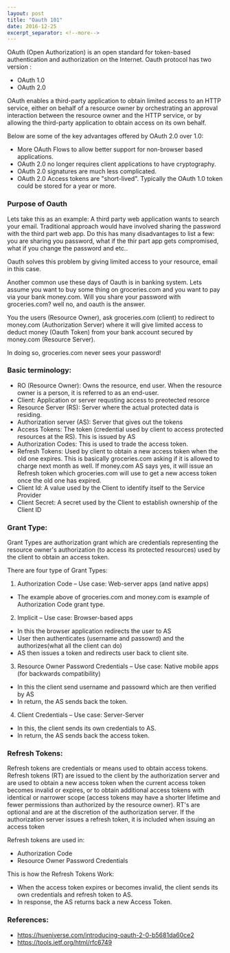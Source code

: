 ```yaml
---
layout: post
title: "Oauth 101"
date: 2016-12-25
excerpt_separator: <!--more-->
---
```


OAuth (Open Authorization) is an open standard for token-based authentication and authorization on the Internet. Oauth protocol has two version : 
- OAuth 1.0
- OAuth 2.0

OAuth enables a third-party application to obtain limited access to an HTTP service, either on behalf of a resource owner by orchestrating an approval interaction between the resource owner and the HTTP service, or by allowing the third-party application to obtain access on its own behalf.

Below are some of the key advantages offered by OAuth 2.0 over 1.0:
<!--more-->
- More OAuth Flows to allow better support for non-browser based applications.
- OAuth 2.0 no longer requires client applications to have cryptography.
- OAuth 2.0 signatures are much less complicated. 
- OAuth 2.0 Access tokens are "short-lived". Typically the OAuth 1.0 token could be stored for a year or more.

### Purpose of Oauth

Lets take this as an example: A third party web application wants to search your email. Traditional approach would have involved sharing the password with the third part web app. Do this has many disadvantages to list a few: you are sharing you password, what if the thir part app gets compromised, what if you change the password and etc..

Oauth solves this problem by giving limited access to your resource, email in this case.

Another common use these days of Oauth is in banking system. Lets assume you want to buy some thing on groceries.com and you want to pay via your bank money.com. Will you share your password with groceries.com? well no, and oauth is the answer.

You the users (Resource Owner), ask groceries.com (client) to redirect to money.com (Authorization Server) where it will give limited access to deduct money (Oauth Token) from your bank account secured by money.com (Resource Server).

In doing so, groceries.com never sees your password!

### Basic terminology:
- RO (Resource Owner): Owns the resource, end user. When the resource owner is a person, it is referred to as an
      end-user.
- Client: Application or server requsting access to preotected resorce
- Resource Server (RS): Server where the actual protected data is residing.
- Authorization server (AS): Server that gives out the tokens
- Access Tokens: The token (credential used by client to access protected resources at the RS). This is issued by AS
- Authorization Codes: This is used to trade the access token.
- Refresh Tokens: Used by client to obtain a new access token when the old one expires. This is basically groceries.com asking if it is allowed to charge next month as well. If money.com AS says yes, it will issue an Refresh token which groceries.com will use to get a new access token once the old one has expired.
- Client Id: A value used by the Client to identify itself to the Service Provider
- Client Secret: A secret used by the Client to establish ownership of the Client ID

### Grant Type:

Grant Types are authorization grant which are credentials representing the resource owner's authorization (to access its protected resources) used by the client to obtain an access token.

There are four type of Grant Types:

1. Authorization Code
– Use case: Web-server apps (and native apps)
- The example above of groceries.com and money.com is example of Authorization Code grant type.
2. Implicit
– Use case: Browser-based apps
- In this the browser application redirects the user to AS
- User then authenticates (username and passowrd) and the authorizes(what all the client can do)
- AS then issues a token and redirects user back to client site.
3. Resource Owner Password Credentials
– Use case: Native mobile apps (for backwards compatibility)
- In this the client send username and passowrd which are then verified by AS
- In return, the AS sends back the token.
4. Client Credentials
– Use case: Server-Server
- In this, the client sends its own credentials to AS.
- In return, the AS sends back the access token.

### Refresh Tokens:

Refresh tokens are credentials or means used to obtain access tokens. Refresh tokens (RT) are issued to the client by the authorization server and are used to obtain a new access token when the current access token becomes invalid or expires, or to obtain additional access tokens with identical or narrower scope (access tokens may have a shorter lifetime and fewer permissions than authorized by the resource owner). RT's are optional and are at the discretion of the authorization server.  If the authorization server issues a refresh token, it is included when issuing an access token 

Refresh tokens are used in:
- Authorization Code
- Resource Owner Password Credentials

This is how the Refresh Tokens Work:
- When the access token expires or becomes invalid, the client sends its own credentials and refresh token to AS.
- In response, the AS returns back a new Access Token.


### References:
- https://hueniverse.com/introducing-oauth-2-0-b5681da60ce2
- https://tools.ietf.org/html/rfc6749